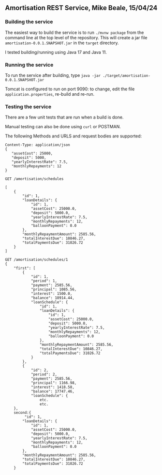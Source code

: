 ## Amortisation REST Service, Mike Beale, 15/04/24

### Building the service

The easiest way to build the service is to run `./mvnw package` from the command line at the
top level of the repository. This will create a jar file `amortisation-0.0.1.SNAPSHOT.jar` in the `target` directory.

I tested building/running using Java 17 and Java 11.

### Running the service

To run the service after building, type `java -jar ./target/amortisation-0.0.1.SNAPSHOT.jar`

Tomcat is configured to run on port 9090: to change, edit the file `application.properties`,
re-build and re-run.

### Testing the service

There are a few unit tests that are run when a build is done.

Manual testing can also be done using `curl` or POSTMAN.

The following Methods and URLS and request bodies are supported:

```POST /amortisation/schedules
Content-Type: application/json
{
   "assetCost": 25000,
   "deposit": 5000,
   "yearlyInterestRate": 7.5,
   "monthlyRepayments": 12 
}

GET /amortisation/schedules

[
    {
        "id": 1,
        "loanDetails": {
            "id": 1,
            "assetCost": 25000.0,
            "deposit": 5000.0,
            "yearlyInterestRate": 7.5,
            "monthlyRepayments": 12,
            "balloonPayment": 0.0
        },
        "monthlyRepaymentAmount": 2585.56,
        "totalInterestDue": 10846.27,
        "totalPaymentsDue": 31026.72
    }
]

GET /amortisation/schedules/1
{
    "first": [
        {
            "id": 1,
            "period": 1,
            "payment": 2585.56,
            "principal": 1085.56,
            "interest": 1500.0,
            "balance": 18914.44,
            "loanSchedule": {
                "id": 1,
                "loanDetails": {
                    "id": 1,
                    "assetCost": 25000.0,
                    "deposit": 5000.0,
                    "yearlyInterestRate": 7.5,
                    "monthlyRepayments": 12,
                    "balloonPayment": 0.0
                },
                "monthlyRepaymentAmount": 2585.56,
                "totalInterestDue": 10846.27,
                "totalPaymentsDue": 31026.72
            }
        },
        {
            "id": 2,
            "period": 2,
            "payment": 2585.56,
            "principal": 1166.98,
            "interest": 1418.58,
            "balance": 17747.46,
            "loanSchedule": {
                etc.
                etc.
    },
    second:{
         "id": 1,
        "loanDetails": {
            "id": 1,
            "assetCost": 25000.0,
            "deposit": 5000.0,
            "yearlyInterestRate": 7.5,
            "monthlyRepayments": 12,
            "balloonPayment": 0.0
        },
        "monthlyRepaymentAmount": 2585.56,
        "totalInterestDue": 10846.27,
        "totalPaymentsDue": 31026.72
    }

```